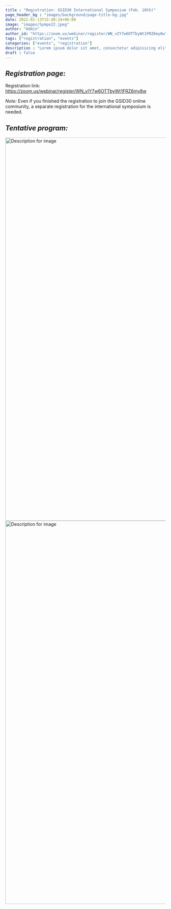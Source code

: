 ```yaml
---
title : "Registration: GSID30 International Symposium (Feb. 10th)"
page_header_bg : "images/background/page-title-bg.jpg"
date: 2022-01-13T15:40:24+06:00
image: "images/Sympo22.jpeg"
author: "Admin"
author_id: "https://zoom.us/webinar/register/WN_vIY7w6OTTbyWt1FRZ6my8w"
tags: ["registration", "events"]
categories: ["events", "registration"]
description : "Lorem ipsum dolor sit amet, consectetur adipisicing elit. Maiores, velit."
draft : false
---
```


## _Registration page:_ 

Registration link: <https://zoom.us/webinar/register/WN_vIY7w6OTTbyWt1FRZ6my8w>

*Note:* Even if you finished the registration to join the GSID30 online community, a separate registration for the international symposium is needed.  


## _Tentative program:_ 

<img src="https://monosnap.com/image/RVmmymfn3WJri7LCUKLHOrtkyzE6fK.png" alt="Description for image" width="600" height="1200">
<img src="https://monosnap.com/image/CjPoFvfkzr7dV0EFzTK9miIxQyn39C.png" alt="Description for image" width="600" height="1200">

